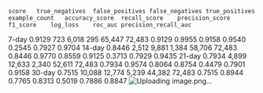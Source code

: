 	score	true_negatives	false_positives	false_negatives	true_positives	example_count	accuracy_score	recall_score	precision_score	f1_score	log_loss	roc_auc	precision_recall_auc
7-day	0.9129	723	6,018	295	65,447	72,483	0.9129	0.9955	0.9158	0.9540	0.2545	0.7927	0.9704
14-day	0.8446	2,512	9,881	1,384	58,706	72,483	0.8446	0.9770	0.8559	0.9125	0.3713	0.7929	0.9435
21-day	0.7934	4,899	12,633	2,340	52,611	72,483	0.7934	0.9574	0.8064	0.8754	0.4479	0.7901	0.9158
30-day	0.7515	10,088	12,774	5,239	44,382	72,483	0.7515	0.8944	0.7765	0.8313	0.5019	0.7886	0.8847
![Uploading image.png…]()
